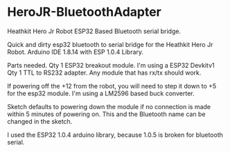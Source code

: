 # HeroJR-BluetoothAdapter
Heathkit Hero Jr Robot ESP32 Based Bluetooth serial bridge.




Quick and dirty esp32 bluetooth to serial bridge for the Heathkit Hero Jr Robot.
Arduino IDE 1.8.14 with ESP 1.0.4 Library.

Parts needed.
Qty 1 ESP32 breakout module. I'm using a ESP32 Devkitv1
Qty 1 TTL to RS232 adapter. Any module that has rx/tx should work.

If powering off the +12 from the robot, you will need to step it down to +5 for the esp32 module.
I'm using a LM2596 based buck converter.

Sketch defaults to powering down the module if no connection is made within 5 minutes of powering on.
This and the Bluetooth name can be changed in the sketch.

I used the ESP32 1.0.4 arduino library, because 1.0.5 is broken for bluetooth serial.
